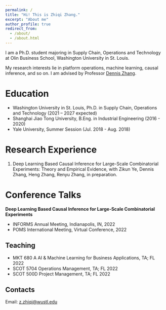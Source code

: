 ```yaml
---
permalink: /
title: "Hi! This is Zhiqi Zhang."
excerpt: "About me"
author_profile: true
redirect_from: 
  - /about/
  - /about.html
---
```


I am a Ph.D. student majoring in Supply Chain, Operations and Technology at Olin Business School, Washington University in St. Louis. 

My research interests lie in platform operations, machine learning, causal inference, and so on. I am advised by Professor [Dennis Zhang](http://denniszhang.org/?).

Education
======
- Washington University in St. Louis, Ph.D. in Supply Chain, Operations and Technology (2021 – 2027 expected)
- Shanghai Jiao Tong University, B.Eng. in Industrial Engineering (2016 - 2020)
- Yale University, Summer Session (Jul. 2018 - Aug. 2018)                          

Research Experience
======
1. Deep Learning Based Causal Inference for Large-Scale Combinatorial Experiments: Theory and Empirical Evidence, with Zikun Ye, Dennis Zhang, Heng Zhang, Renyu Zhang, in preparation.

Conference Talks
=====
**Deep Learning Based Causal Inference for Large-Scale Combinatorial Experiments**
 - INFORMS Annual Meeting, Indianapolis, IN, 2022 
 - POMS International Meeting, Virtual Conference, 2022

Teaching
------
- MKT 680 A AI & Machine Learning for Business Applications, TA; FL 2022
- SCOT 5704 Operations Management, TA; FL 2022
- SCOT 500D Project Management, TA; FL 2022

Contacts
------
Email: z.zhiqi@wustl.edu
